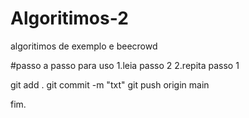 # Algoritimos-2
algoritimos de exemplo e beecrowd

#passo a passo para uso
1.leia passo 2
2.repita passo 1

git add .
git commit -m "txt"
git push origin main

fim.